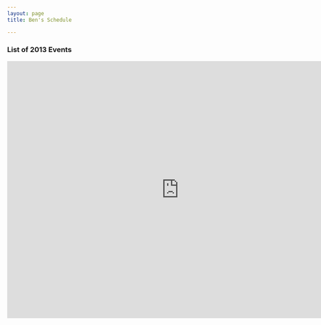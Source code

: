 ```yaml
---
layout: page
title: Ben's Schedule

---
```

<div class="span3">
	<h3>List of 2013 Events</h3>
<div id="upcoming"></div><!--/span-->
</div>
<div class="span9">
	<iframe src="https://www.google.com/calendar/embed?title=For%20your%20scheduling%20pleasure&amp;mode=WEEK&amp;height=600&amp;wkst=1&amp;bgcolor=%23FFFFFF&amp;src=kbfjjfm4dl3j1ntns2u358tuhg%40group.calendar.google.com&amp;color=%23113F47&amp;src=bzreinhardt%40gmail.com&amp;color=%23113F47&amp;src=h57al6dl6k677n37osar2l9qi4%40group.calendar.google.com&amp;color=%23113F47&amp;src=osvk6037pva91c7b9bjn1878tk%40group.calendar.google.com&amp;color=%23113F47&amp;src=a5q2j162ms4l75m868mie9fk4s%40group.calendar.google.com&amp;color=%23113F47&amp;src=5lelu1qnjcljf9ceb75mq98ca0%40group.calendar.google.com&amp;color=%23113F47&amp;src=97es47tafgrgbkhceb085odpkg%40group.calendar.google.com&amp;color=%23113F47&amp;src=7at3o9oea6r6p4nsmuuppnhr84%40group.calendar.google.com&amp;color=%23113F47&amp;src=8cmn32ko62e9njqi6qf9dntp5s%40group.calendar.google.com&amp;color=%23113F47&amp;ctz=America%2FNew_York" style=" border-width:0 " width="800" height="600" frameborder="0" scrolling="no"></iframe>
</div><!--/span-->